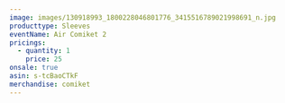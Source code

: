 ```yaml
---
image: images/130918993_1800228046801776_3415516789021998691_n.jpg
producttype: Sleeves
eventName: Air Comiket 2
pricings:
  - quantity: 1
    price: 25
onsale: true
asin: s-tcBaoCTkF
merchandise: comiket
---
```

